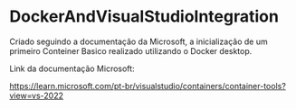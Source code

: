 # DockerAndVisualStudioIntegration

Criado seguindo a documentação da Microsoft, a inicialização de um primeiro Conteiner Basico realizado utilizando o Docker desktop.


Link da documentação Microsoft:

https://learn.microsoft.com/pt-br/visualstudio/containers/container-tools?view=vs-2022
